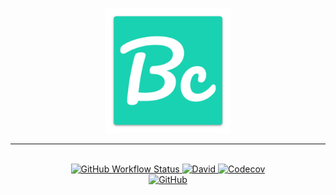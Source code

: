 <p align="center">
  <a href="https://carter.gg/" target="_blank" rel="noopener noreferrer">
	  <img src="https://raw.githubusercontent.com/bcarter97/bcarter97/main/public/logo.png" alt="carter.gg" width="200"/>
  </a>
</p>
<hr/>
<p align="center">
  <br/>
  <a href="https://github.com/bcarter97/bcarter97/actions?query=workflow%3A%22ci+pipeline%22" title="github workflow">
    <img alt="GitHub Workflow Status" src="https://img.shields.io/github/workflow/status/bcarter97/bcarter97/ci%20pipeline?style=flat-square"/>
  </a>
  <a href="https://david-dm.org/bcarter97/bcarter97" title="dependencies status">
    <img alt="David" src="https://img.shields.io/david/bcarter97/bcarter97?style=flat-square"/>
  </a>
  <a href="https://codecov.io/gh/bcarter97/bcarter97">
    <img alt="Codecov" src="https://img.shields.io/codecov/c/github/bcarter97/bcarter97?style=flat-square"/>
  </a>
  <br/>
  <a href="https://raw.githubusercontent.com/bcarter97/bcarter97/main/LICENSE">
    <img alt="GitHub" src="https://img.shields.io/github/license/bcarter97/bcarter97?style=flat-square"/>
 </a>
</p>
